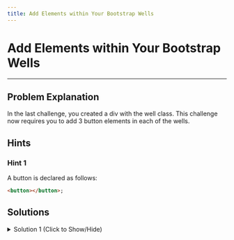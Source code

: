 ```yaml
---
title: Add Elements within Your Bootstrap Wells
---
```

# Add Elements within Your Bootstrap Wells

---
## Problem Explanation

In the last challenge, you created a div with the well class. This challenge now requires you to add 3 button elements in each of the wells.

## Hints

### Hint 1

A button is declared as follows:
```html
<button></button>;
```

## Solutions

<details><summary>Solution 1 (Click to Show/Hide)</summary>

Since we have to declare 3 button in each well, we would do the following:

```html
<div class='container-fluid'>
  <h3 class='text-primary text-center'>jQuery Playground</h3>
  <div class='row'>
    <div class='col-xs-6'>
      <div class='well'>
        <button></button>
        <button></button>
        <button></button>
      </div>
    </div>
    <div class='col-xs-6'>
      <div class='well'>
        <button></button>
        <button></button>
        <button></button>
      </div>
    </div>
  </div>
</div>;
```
</details>
